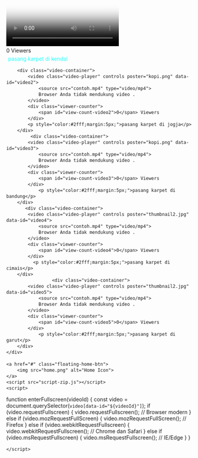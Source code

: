 <!DOCTYPE html>
<html lang="en">
<head>
    <meta charset="UTF-8">
    <meta name="viewport" content="width=device-width, initial-scale=1.0">
    <title> Video karpet masjid</title>
    <link rel="stylesheet" href="style-zip.css">
    <link rel="stylesheet" href="responsive-zip.css">
</head>
<body>
    <div class="video-gallery">
        <!-- Video 1 -->
        <div class="video-container">
            <video class="video-player" controls poster="kopi.png" data-id="video1">
                <source src="contoh.mp4" type="video/mp4">
                Browser Anda tidak mendukung video .
            </video>
            <div class="viewer-counter">
                <span id="view-count-video1">0</span> Viewers
            </div>
            <p style="color:#2fff;margin:5px;">pasang karpet di kendal</p>
        </div>

        
        <div class="video-container">
            <video class="video-player" controls poster="kopi.png" data-id="video2">
                <source src="contoh.mp4" type="video/mp4">
                Browser Anda tidak mendukung video .
            </video>
            <div class="viewer-counter">
                <span id="view-count-video2">0</span> Viewers
            </div>
            <p style="color:#2fff;margin:5px;">pasang karpet di jogja</p>
        </div>
             <div class="video-container">
            <video class="video-player" controls poster="kopi.png" data-id="video3">
                <source src="contoh.mp4" type="video/mp4">
                Browser Anda tidak mendukung video .
            </video>
            <div class="viewer-counter">
                <span id="view-count-video3">0</span> Viewers
            </div>
                <p style="color:#2fff;margin:5px;">pasang karpet di bandung</p>
        </div>
           <div class="video-container">
            <video class="video-player" controls poster="thumbnail2.jpg" data-id="video4">
                <source src="contoh.mp4" type="video/mp4">
                Browser Anda tidak mendukung video .
            </video>
            <div class="viewer-counter">
                <span id="view-count-video4">0</span> Viewers
            </div>
              <p style="color:#2fff;margin:5px;">pasang karpet di cimais</p>
        </div>
                     <div class="video-container">
            <video class="video-player" controls poster="thumbnail2.jpg" data-id="video5">
                <source src="contoh.mp4" type="video/mp4">
                Browser Anda tidak mendukung video .
            </video>
            <div class="viewer-counter">
                <span id="view-count-video5">0</span> Viewers
            </div>
                <p style="color:#2fff;margin:5px;">pasang karpet di garut</p>
        </div>
    </div>
    
    <a href="#" class="floating-home-btn">
        <img src="home.png" alt="Home Icon">
    </a>
    <script src="script-zip.js"></script>
    <script>
      
function enterFullscreen(videoId) {
    const video = document.querySelector(`video[data-id="${videoId}"]`); 
    if (video.requestFullscreen) {
        video.requestFullscreen(); // Browser modern 
    } else if (video.mozRequestFullScreen) {
        video.mozRequestFullScreen(); // Firefox
    } else if (video.webkitRequestFullscreen) {
        video.webkitRequestFullscreen(); // Chrome dan Safari
    } else if (video.msRequestFullscreen) {
        video.msRequestFullscreen(); // IE/Edge
    }
}

    </script>
</body>
</html>
